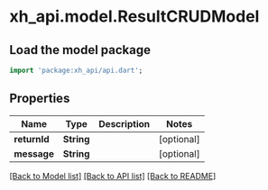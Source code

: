 # xh_api.model.ResultCRUDModel

## Load the model package
```dart
import 'package:xh_api/api.dart';
```

## Properties
Name | Type | Description | Notes
------------ | ------------- | ------------- | -------------
**returnId** | **String** |  | [optional] 
**message** | **String** |  | [optional] 

[[Back to Model list]](../README.md#documentation-for-models) [[Back to API list]](../README.md#documentation-for-api-endpoints) [[Back to README]](../README.md)


